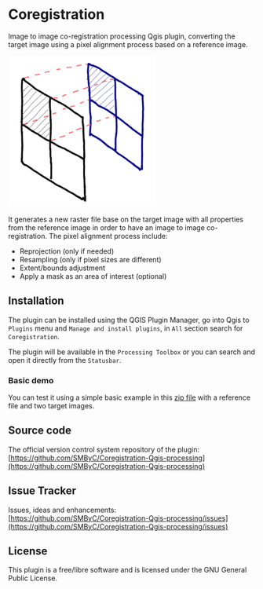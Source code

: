 # Coregistration

Image to image co-registration processing Qgis plugin, converting the target image using a pixel alignment process based on a reference image.

![](docs/img/coregistration.png)

It generates a new raster file base on the target image with all properties from the reference image in order to have an image to image co-registration. The pixel alignment process include:

* Reprojection (only if needed)
* Resampling (only if pixel sizes are different)
* Extent/bounds adjustment
* Apply a mask as an area of interest (optional)

## Installation

The plugin can be installed using the QGIS Plugin Manager, go into Qgis to `Plugins` menu and `Manage and install plugins`, in `All` section search for `Coregistration`.

The plugin will be available in the `Processing Toolbox` or you can search and open it directly from the `Statusbar`.

### Basic demo

You can test it using a simple basic example in this [zip file](files_demo.zip) with a reference file and two target images.

## Source code

The official version control system repository of the plugin:
[https://github.com/SMByC/Coregistration-Qgis-processing](https://github.com/SMByC/Coregistration-Qgis-processing)

## Issue Tracker

Issues, ideas and enhancements: [https://github.com/SMByC/Coregistration-Qgis-processing/issues](https://github.com/SMByC/Coregistration-Qgis-processing/issues)

## License

This plugin is a free/libre software and is licensed under the GNU General Public License.
